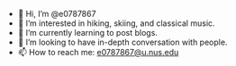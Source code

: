 - 👋 Hi, I’m @e0787867
- 👀 I’m interested in hiking, skiing, and classical music.
- 🌱 I’m currently learning to post blogs.
- 💞️ I’m looking to have in-depth conversation with people.
- 📫 How to reach me: e0787867@u.nus.edu

<!---
e0787867/e0787867 is a ✨ special ✨ repository because its `README.md` (this file) appears on your GitHub profile.
You can click the Preview link to take a look at your changes.
--->
